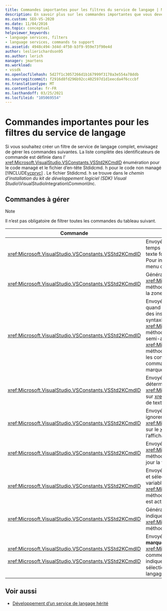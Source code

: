 ```yaml
---
title: Commandes importantes pour les filtres du service de langage | Microsoft Docs
description: En savoir plus sur les commandes importantes que vous devez prendre en charge lors de la création d’un filtre de service de langage complet dans Visual Studio.
ms.custom: SEO-VS-2020
ms.date: 11/04/2016
ms.topic: conceptual
helpviewer_keywords:
- language services, filters
- language services, commands to support
ms.assetid: 4948c494-3d4d-4f50-b3f9-959e73f90e4d
author: leslierichardson95
ms.author: lerich
manager: jmartens
ms.workload:
- vssdk
ms.openlocfilehash: 5d27f1c3057266d1b167999f3178a3e554a78ddb
ms.sourcegitcommit: f2916d8fd296b92cc402597d1d1eecda4f6cccbf
ms.translationtype: MT
ms.contentlocale: fr-FR
ms.lasthandoff: 03/25/2021
ms.locfileid: "105069554"
---
```

# <a name="important-commands-for-language-service-filters"></a>Commandes importantes pour les filtres du service de langage
Si vous souhaitez créer un filtre de service de langage complet, envisagez de gérer les commandes suivantes. La liste complète des identificateurs de commande est définie dans l' <xref:Microsoft.VisualStudio.VSConstants.VSStd2KCmdID> énumération pour le code managé et le fichier d’en-tête Stdidcmd. h pour le code non managé [!INCLUDE[vcprvc](../../code-quality/includes/vcprvc_md.md)] . Le fichier Stdidcmd. h se trouve dans le *chemin d’installation du kit de développement logiciel (SDK) Visual Studio*\VisualStudioIntegration\Common\Inc.

## <a name="commands-to-handle"></a>Commandes à gérer

> [!NOTE]
> Il n’est pas obligatoire de filtrer toutes les commandes du tableau suivant.

|Commande|Description|
|-------------|-----------------|
|<xref:Microsoft.VisualStudio.VSConstants.VSStd2KCmdID>|Envoyé lorsque l’utilisateur clique avec le bouton droit. Cette commande indique qu’il est temps de fournir un menu contextuel. Si vous ne gérez pas cette commande, l’éditeur de texte fournit un menu contextuel par défaut sans aucune commande spécifique au langage. Pour inclure vos propres commandes dans ce menu, gérez la commande et affichez un menu contextuel vous-même.|
|<xref:Microsoft.VisualStudio.VSConstants.VSStd2KCmdID>|Généralement envoyé lorsque l’utilisateur tape CTRL + J. Appelez la <xref:Microsoft.VisualStudio.TextManager.Interop.IVsTextView.UpdateCompletionStatus%2A> méthode sur le <xref:Microsoft.VisualStudio.TextManager.Interop.IVsTextView> pour afficher la zone de saisie semi-automatique des instructions.|
|<xref:Microsoft.VisualStudio.VSConstants.VSStd2KCmdID>|Envoyé lorsque l’utilisateur tape un caractère. Surveillez cette commande pour déterminer quand un caractère de déclenchement est tapé et pour fournir la saisie semi-automatique des instructions, des conseils de méthode et des marqueurs de texte, tels que la coloration syntaxique, la correspondance des accolades et les marqueurs d’erreur. Appelez la <xref:Microsoft.VisualStudio.TextManager.Interop.IVsTextView.UpdateCompletionStatus%2A> méthode sur le <xref:Microsoft.VisualStudio.TextManager.Interop.IVsTextView> pour la saisie semi-automatique des instructions et la <xref:Microsoft.VisualStudio.TextManager.Interop.IVsMethodTipWindow.SetMethodData%2A> méthode sur le <xref:Microsoft.VisualStudio.TextManager.Interop.IVsMethodTipWindow> pour les conseils de méthode. Pour prendre en charge les marqueurs de texte, surveillez cette commande pour déterminer si le caractère en cours de saisie requiert la mise à jour de vos marqueurs.|
|<xref:Microsoft.VisualStudio.VSConstants.VSStd2KCmdID>|Envoyé lorsque l’utilisateur tape la touche entrée. Surveillez cette commande pour déterminer quand ignorer une fenêtre d’info-bulle de méthode en appelant la <xref:Microsoft.VisualStudio.TextManager.Interop.IVsMethodData.OnDismiss%2A> méthode sur <xref:Microsoft.VisualStudio.TextManager.Interop.IVsMethodData> . Par défaut, l’affichage de texte gère cette commande.|
|<xref:Microsoft.VisualStudio.VSConstants.VSStd2KCmdID>|Envoyé lorsque l’utilisateur tape la touche Retour arrière. Analyse pour déterminer quand ignorer une fenêtre d’info-bulle de méthode en appelant la <xref:Microsoft.VisualStudio.TextManager.Interop.IVsMethodData.OnDismiss%2A> méthode sur le <xref:Microsoft.VisualStudio.TextManager.Interop.IVsMethodData> . Par défaut, l’affichage de texte gère cette commande.|
|<xref:Microsoft.VisualStudio.VSConstants.VSStd2KCmdID>|Envoyé à partir d’un menu ou d’une touche de raccourci. Appelez la <xref:Microsoft.VisualStudio.TextManager.Interop.IVsTextView.UpdateTipWindow%2A> méthode sur le <xref:Microsoft.VisualStudio.TextManager.Interop.IVsTextView> pour mettre à jour la fenêtre d’info-bulle avec les informations sur les paramètres.|
|<xref:Microsoft.VisualStudio.VSConstants.VSStd2KCmdID>|Envoyé lorsque l’utilisateur pointe sur une variable ou positionne le curseur sur une variable et sélectionne **Info Express** dans **IntelliSense** dans le menu **Edition** . Retournez le type de la variable dans une info-bulle en appelant la <xref:Microsoft.VisualStudio.TextManager.Interop.IVsTextView.UpdateTipWindow%2A> méthode sur <xref:Microsoft.VisualStudio.TextManager.Interop.IVsTextView> . Si le débogage est actif, l’info-bulle doit également indiquer la valeur de la variable.|
|<xref:Microsoft.VisualStudio.VSConstants.VSStd2KCmdID>|Généralement envoyé lorsque l’utilisateur tape CTRL + barre d’espace. Cette commande indique au service de langage d’appeler la <xref:Microsoft.VisualStudio.TextManager.Interop.IVsTextView.UpdateCompletionStatus%2A> méthode sur le <xref:Microsoft.VisualStudio.TextManager.Interop.IVsTextView> .|
|<xref:Microsoft.VisualStudio.VSConstants.VSStd2KCmdID><br /><br /> <xref:Microsoft.VisualStudio.VSConstants.VSStd2KCmdID>|Envoyé à partir d’un menu, généralement **commenter la sélection** ou supprimer les **marques de commentaire** de la sélection **avancée** dans le menu **Edition** . <xref:Microsoft.VisualStudio.VSConstants.VSStd2KCmdID> indique que l’utilisateur souhaite commenter le texte sélectionné ; <xref:Microsoft.VisualStudio.VSConstants.VSStd2KCmdID> indique que l’utilisateur souhaite supprimer les marques de commentaire du texte sélectionné. Ces commandes peuvent être implémentées uniquement par le service de langage.|

## <a name="see-also"></a>Voir aussi
- [Développement d’un service de langage hérité](../../extensibility/internals/developing-a-legacy-language-service.md)
